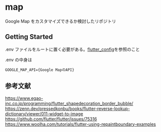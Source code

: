 # map

Google Map をカスタマイズできるか検討したリポジトリ

## Getting Started

.env ファイルをルートに置く必要がある。[flutter_config](https://pub.dev/packages/flutter_config)を参照のこと

.env の中身は

```
GOOGLE_MAP_API={Google MapのAPI}
```

## 参考文献

https://www.egao-inc.co.jp/programming/flutter_shapedecoration_border_bubble/
https://zenn.dev/pressedkonbu/books/flutter-reverse-lookup-dictionary/viewer/011-widget-to-image
https://github.com/flutter/flutter/issues/75316
https://www.woolha.com/tutorials/flutter-using-repaintboundary-examples
